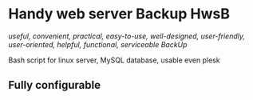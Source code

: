 Handy web server Backup  HwsB
===========

_useful, convenient, practical, easy-to-use, well-designed, user-friendly, user-oriented, helpful, functional, serviceable BackUp_


Bash script for linux server, MySQL database, usable even plesk

Fully configurable
-
